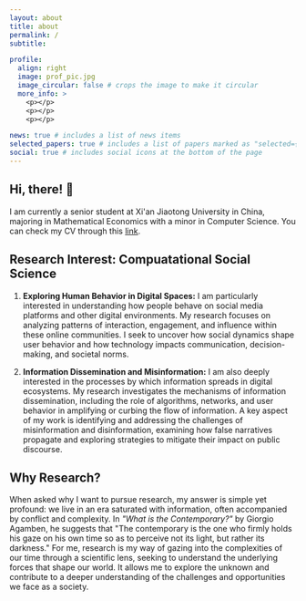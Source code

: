 ```yaml
---
layout: about
title: about
permalink: /
subtitle: 

profile:
  align: right
  image: prof_pic.jpg
  image_circular: false # crops the image to make it circular
  more_info: >
    <p></p>
    <p></p>
    <p></p>

news: true # includes a list of news items
selected_papers: true # includes a list of papers marked as "selected={true}"
social: true # includes social icons at the bottom of the page
---
```


## Hi, there! 🥰


I am currently a senior student at Xi'an Jiaotong University in China, majoring in Mathematical Economics with a minor in Computer Science.   You can check my CV through this [link](https://cheneyriver.github.io/assets/pdf/cv.pdf).

## Research Interest: Compuatational Social Science


1) **Exploring Human Behavior in Digital Spaces:** I am particularly interested in understanding how people behave on social media platforms and other digital environments. My research focuses on analyzing patterns of interaction, engagement, and influence within these online communities. I seek to uncover how social dynamics shape user behavior and how technology impacts communication, decision-making, and societal norms.

2) **Information Dissemination and Misinformation:** I am also deeply interested in the processes by which information spreads in digital ecosystems. My research investigates the mechanisms of information dissemination, including the role of algorithms, networks, and user behavior in amplifying or curbing the flow of information. A key aspect of my work is identifying and addressing the challenges of misinformation and disinformation, examining how false narratives propagate and exploring strategies to mitigate their impact on public discourse.

## Why Research?


When asked why I want to pursue research, my answer is simple yet profound: we live in an era saturated with information, often accompanied by conflict and complexity. In *"What is the Contemporary?"* by Giorgio Agamben, he suggests that "The contemporary is the one who firmly holds his gaze on his own time so as to perceive not its light, but rather its darkness." For me, research is my way of gazing into the complexities of our time through a scientific lens, seeking to understand the underlying forces that shape our world. It allows me to explore the unknown and contribute to a deeper understanding of the challenges and opportunities we face as a society.






